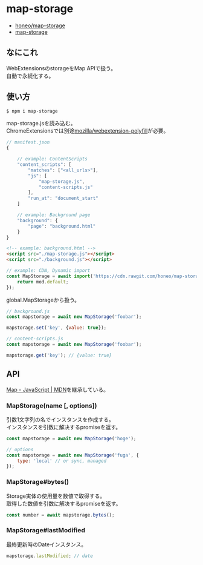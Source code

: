 # map-storage
* [honeo/map-storage](https://github.com/honeo/map-storage)  
* [map-storage](https://www.npmjs.com/package/map-storage)


## なにこれ
WebExtensionsのstorageをMap APIで扱う。  
自動で永続化する。  


## 使い方
```bash
$ npm i map-storage
```
map-storage.jsを読み込む。  
ChromeExtensionsでは別途[mozilla/webextension-polyfill](https://github.com/mozilla/webextension-polyfill)が必要。
```js
// manifest.json
{

	// example: ContentScripts
	"content_scripts": [
		"matches": ["<all_urls>"],
        "js": [
            "map-storage.js",
			"content-scripts.js"
        ],
        "run_at": "document_start"
    ]

	// example: Background page
	"background": {
		"page": "background.html"
	}
}
```
```html
<!-- example: background.html -->
<script src="./map-storage.js"></script>
<script src="./background.js"></script>
```
```js
// example: CDN, Dynamic import
const MapStorage = await import('https://cdn.rawgit.com/honeo/map-storage/master/map-storage.mjs').then( (mod)=>{
	return mod.default;
});
```
global.MapStorageから扱う。
```js
// background.js
const mapstorage = await new MapStorage('foobar');

mapstorage.set('key', {value: true});
```
```js
// content-scripts.js
const mapstorage = await new MapStorage('foobar');

mapstorage.get('key'); // {value: true}
```


## API
[Map - JavaScript | MDN](https://developer.mozilla.org/ja/docs/Web/JavaScript/Reference/Global_Objects/Map)を継承している。

### MapStorage(name [, options])
引数1文字列の名でインスタンスを作成する。  
インスタンスを引数に解决するpromiseを返す。
```js
const mapstorage = await new MapStorage('hoge');

// options
const mapstorage = await new MapStorage('fuga', {
	type: 'local' // or sync, managed
});
```


### MapStorage#bytes()
Storage実体の使用量を数値で取得する。  
取得した数値を引数に解决するpromiseを返す。
```js
const number = await mapstorage.bytes();
```


### MapStorage#lastModified
最終更新時のDateインスタンス。
```js
mapstorage.lastModified; // date
```
